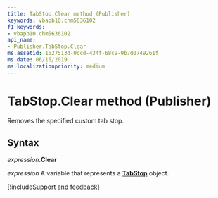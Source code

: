 ```yaml
---
title: TabStop.Clear method (Publisher)
keywords: vbapb10.chm5636102
f1_keywords:
- vbapb10.chm5636102
api_name:
- Publisher.TabStop.Clear
ms.assetid: 1627513d-0ccd-434f-68c9-9b7d0749261f
ms.date: 06/15/2019
ms.localizationpriority: medium
---
```



# TabStop.Clear method (Publisher)

Removes the specified custom tab stop.


## Syntax

_expression_.**Clear**

_expression_ A variable that represents a **[TabStop](Publisher.TabStop.md)** object.


[!include[Support and feedback](~/includes/feedback-boilerplate.md)]
